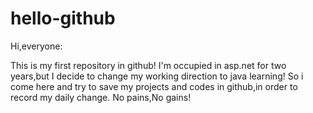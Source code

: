 # hello-github
Hi,everyone:

This is my first repository in github!
I'm occupied in asp.net for two years,but I decide to change my working direction to java learning!
So i come here and try to save my projects and codes in github,in order to record my daily change.
No pains,No gains!
